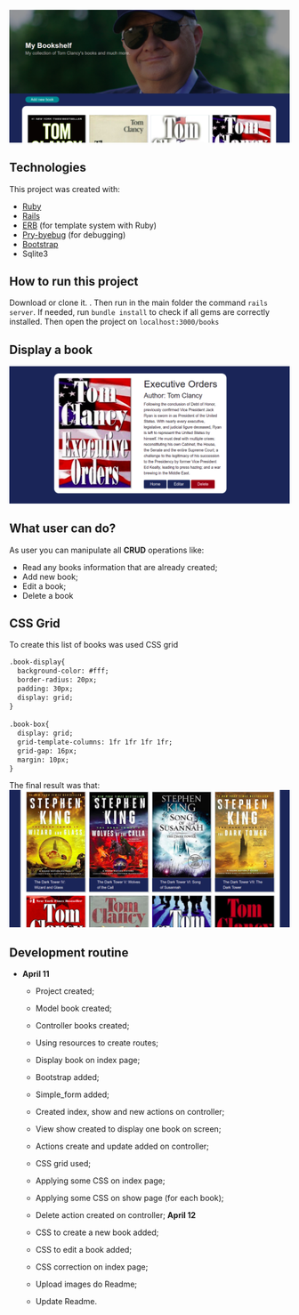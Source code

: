 ![main image](https://github.com/thiagohrcosta/my-bookshelf/blob/master/public/img/bookshelf1corret.png?raw=true)

## Technologies
This project was created with:

 - [Ruby](https://www.ruby-lang.org/pt/)
 - [Rails](https://rubygems.org/gems/rails)
 - [ERB](https://ruby-doc.org/stdlib-2.7.1/libdoc/erb/rdoc/ERB.html) (for template system with Ruby)
 - [Pry-byebug](https://rubygems.org/gems/pry-byebug/versions/3.4.0?locale=pt-BR) (for debugging)
 - [Bootstrap](https://getbootstrap.com/)
 - Sqlite3

## How to run this project
Download or clone it. . Then run in the main folder the command `rails server`. If needed, run `bundle install` to check if all gems are correctly installed. Then open the project on `localhost:3000/books`

## Display a book
![display book](https://github.com/thiagohrcosta/my-bookshelf/blob/master/public/img/bookshelf3.png?raw=true)

## What user can do?
As user you can manipulate all **CRUD** operations like:

 - Read any books information that are already created;
 - Add new book;
 - Edit a book;
 - Delete a book

## CSS Grid
To create this list of books was used CSS grid

    .book-display{
      background-color: #fff;
      border-radius: 20px;
      padding: 30px;
      display: grid;
    }

    .book-box{
      display: grid;
      grid-template-columns: 1fr 1fr 1fr 1fr;
      grid-gap: 16px;
      margin: 10px;
    }

The final result was that:
![enter image description here](https://github.com/thiagohrcosta/my-bookshelf/blob/master/public/img/bookshelf2.png?raw=true)

## Development routine

 - **April 11**

     - Project created;
     - Model book created;
     - Controller books created;
     - Using resources to create routes;
     - Display book on index page;
     - Bootstrap added;
     - Simple_form added;
     - Created index, show and new actions on controller;
     - View show created to display one book on screen;
     - Actions create and update added on controller;
     - CSS grid used;
     - Applying some CSS on index page;
     - Applying some CSS on show page (for each book);
     - Delete action created on controller;
  **April 12**


      - CSS to create a new book added;
      - CSS to edit a book added;
      - CSS correction on index page;
      - Upload images do Readme;
      - Update Readme.
